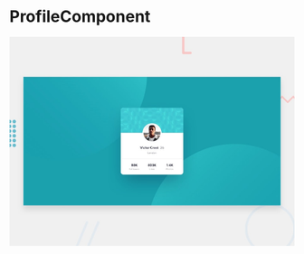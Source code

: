 # ProfileComponent
<img src="https://github.com/DaniloMereles/ProfileComponent/blob/master/app/src/design/desktop-preview.jpg"/>
